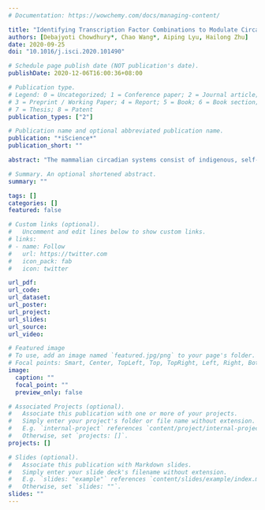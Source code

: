 ```yaml
---
# Documentation: https://wowchemy.com/docs/managing-content/

title: "Identifying Transcription Factor Combinations to Modulate Circadian Rhythms by Leveraging Virtual Knockouts on Transcription Networks"
authors: [Debajyoti Chowdhury*, Chao Wang*, Aiping Lyu, Hailong Zhu]
date: 2020-09-25
doi: "10.1016/j.isci.2020.101490"

# Schedule page publish date (NOT publication's date).
publishDate: 2020-12-06T16:00:36+08:00

# Publication type.
# Legend: 0 = Uncategorized; 1 = Conference paper; 2 = Journal article;
# 3 = Preprint / Working Paper; 4 = Report; 5 = Book; 6 = Book section;
# 7 = Thesis; 8 = Patent
publication_types: ["2"]

# Publication name and optional abbreviated publication name.
publication: "*iScience*"
publication_short: ""

abstract: "The mammalian circadian systems consist of indigenous, self-sustained 24-h rhythm generators. They comprise many genes, molecules, and regulators. To decode their systematic controls, a robust computational approach was employed. It integrates transcription-factor-occupancy and time-series gene-expression data as input. The model equations were constructed and solved to determine the transcriptional regulatory logics in the mouse transcriptome network. This hypothesizes to explore the underlying mechanisms of combinatorial transcriptional regulations for circadian rhythms in mouse. We reconstructed the quantitative transcriptional-regulatory networks for circadian gene regulation at a dynamic scale. Transcriptional-simulations with virtually knocked-out mutants were performed to estimate their influence on networks. The potential transcriptional-regulators-combinations modulating the circadian rhythms were identified. Of them, CLOCK/CRY1 double knockout preserves the highest modulating capacity. Our quantitative framework offers a quick, robust, and physiologically relevant way to characterize the druggable targets to modulate the circadian rhythms at a dynamic scale effectively."

# Summary. An optional shortened abstract.
summary: ""

tags: []
categories: []
featured: false

# Custom links (optional).
#   Uncomment and edit lines below to show custom links.
# links:
# - name: Follow
#   url: https://twitter.com
#   icon_pack: fab
#   icon: twitter

url_pdf:
url_code:
url_dataset:
url_poster:
url_project:
url_slides:
url_source:
url_video:

# Featured image
# To use, add an image named `featured.jpg/png` to your page's folder. 
# Focal points: Smart, Center, TopLeft, Top, TopRight, Left, Right, BottomLeft, Bottom, BottomRight.
image:
  caption: ""
  focal_point: ""
  preview_only: false

# Associated Projects (optional).
#   Associate this publication with one or more of your projects.
#   Simply enter your project's folder or file name without extension.
#   E.g. `internal-project` references `content/project/internal-project/index.md`.
#   Otherwise, set `projects: []`.
projects: []

# Slides (optional).
#   Associate this publication with Markdown slides.
#   Simply enter your slide deck's filename without extension.
#   E.g. `slides: "example"` references `content/slides/example/index.md`.
#   Otherwise, set `slides: ""`.
slides: ""
---
```


